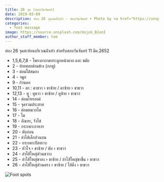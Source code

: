 ```yaml
---
title: 26 จุด (สอบวันจันทร์)
date: 2019-03-09
description: ท่อง 26 จุดบนฝ่าเท้า - สอบวันจันทร์ • Photo by <a href="https://unsplash.com/@meganmenegay">Megan Menegay</a> on <a href="https://unsplash.com/">Unsplash</a>
categories:
  - foot massage
image: https://source.unsplash.com/UojxG_BJxnI
author_staff_member: tom
---
```

ท่อง 26 จุดสะท้อนบริเวณฝ่าเท้า สำหรับสอบวันจันทร์ 11 มีค.2652

- 1,5,6,7,8 - โพรงอากาศกระดูกหน้าผาก และ ขมับ
- 2 - ท้ายทอยด้านข้าง (กกหู)
- 3 - ต่อมใต้สมอง
- 4 - จมูก
- 9 - ก้านคอ
- 10,11 - ตา : ตาขวา › ขาซ้าย / ตาซ้าย › ขาขวา
- 12,13 - หู : หูขวา › ขาซ้าย / หูซ้าย › ขาขวา
- 14 - ต่อมไทรอยด์
- 15 - จุดรวมประสาท
- 16 - ต่อมหมวกไต
- 17 - ไต
- 18 - อัณฑะ, รังไข่
- 19 - กระเพาะอาหาร
- 20 - ตับอ่อน
- 21 - ลำไส้เล็กส่วนบน
- 22 - กระเพาะปัสสาวะ
- 23 - หัวใจ › ขาซ้าย / ตับ › ขาขวา
- 24 - ลำไส้ใหญ่ส่วนขวาง
- 25 - ลำไส้ใหญ่ขาลง › ขาซ้าย / ลำไส้ใหญ่ขาขึ้น › ขาขวา
- 26 - ลำไส้ใหญ่ส่วนตรง › ขาซ้าย / ไส้ติ่ง › ขาขวา

![Foot spots](https://res.cloudinary.com/sdees-reallife/image/upload/v1552093318/imgmass_08.jpg)
